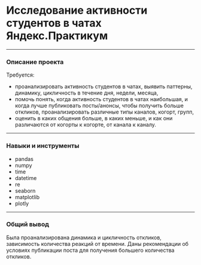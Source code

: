 # Исследование активности студентов в чатах Яндекс.Практикум
___

### Описание проекта
Требуется:
* проанализировать активность студентов в чатах, выявить паттерны, динамику, цикличность в течение дня, недели, месяца,
* помочь понять, когда активность студентов в чатах наибольшая, и когда лучше публиковать посты/анонсы, чтобы получить больше откликов,
проанализировать различные типы каналов, когорт, групп,
* оценить в каких общения больше, в каких меньше, и как они различаются от когорты к когорте, от канала к каналу.
___
### Навыки и инструменты
* pandas
* numpy 
* time 
* datetime
* re
* seaborn
* matplotlib
* plotly
___
### Общий вывод
Была проанализирована динамика и цикличность откликов, зависимость количества реакций от времени. Даны рекомендации об условиях публикации поста для получения большего количества откликов. 
